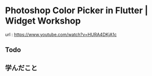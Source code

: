 # Photoshop Color Picker in Flutter | Widget Workshop

url : https://www.youtube.com/watch?v=HURA4DKjA1c

## Todo

## 学んだこと
